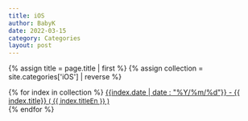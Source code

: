 ```yaml
---
title: iOS
author: BabyK
date: 2022-03-15
category: Categories
layout: post
---
```


{% assign title = page.title | first %}
{% assign collection = site.categories['iOS'] | reverse %}


<section>
{% for index in collection %}
        <a href="{{site.baseurl}}{{index.url}}" name="{{ index.title}}">{{index.date | date : "%Y/%m/%d"}} - {{ index.title}}
        <span style="font-size:small" >( {{ index.titleEn }} )</span></a> <br>
{% endfor %}
</section>
